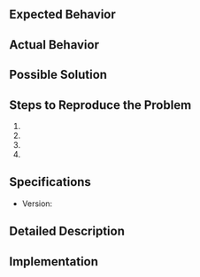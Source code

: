 ## Expected Behavior


## Actual Behavior


## Possible Solution


## Steps to Reproduce the Problem

1.
2.
3.
4.

## Specifications

  - Version:

## Detailed Description


## Implementation
